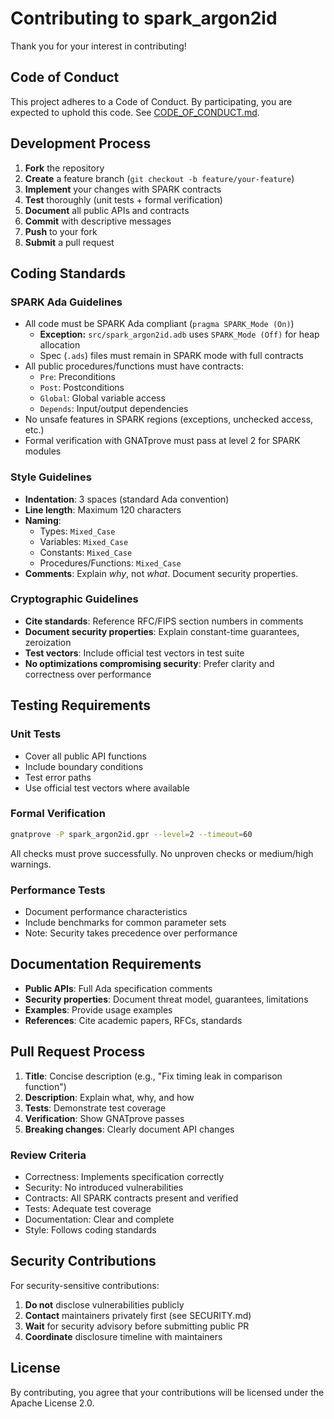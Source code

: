 # Contributing to spark_argon2id

Thank you for your interest in contributing!

## Code of Conduct

This project adheres to a Code of Conduct. By participating, you are expected to uphold this code. See [CODE_OF_CONDUCT.md](CODE_OF_CONDUCT.md).

## Development Process

1. **Fork** the repository
2. **Create** a feature branch (`git checkout -b feature/your-feature`)
3. **Implement** your changes with SPARK contracts
4. **Test** thoroughly (unit tests + formal verification)
5. **Document** all public APIs and contracts
6. **Commit** with descriptive messages
7. **Push** to your fork
8. **Submit** a pull request

## Coding Standards

### SPARK Ada Guidelines

- All code must be SPARK Ada compliant (`pragma SPARK_Mode (On)`)
  - **Exception:** `src/spark_argon2id.adb` uses `SPARK_Mode (Off)` for heap allocation
  - Spec (`.ads`) files must remain in SPARK mode with full contracts
- All public procedures/functions must have contracts:
  - `Pre`: Preconditions
  - `Post`: Postconditions
  - `Global`: Global variable access
  - `Depends`: Input/output dependencies
- No unsafe features in SPARK regions (exceptions, unchecked access, etc.)
- Formal verification with GNATprove must pass at level 2 for SPARK modules

### Style Guidelines

- **Indentation**: 3 spaces (standard Ada convention)
- **Line length**: Maximum 120 characters
- **Naming**:
  - Types: `Mixed_Case`
  - Variables: `Mixed_Case`
  - Constants: `Mixed_Case`
  - Procedures/Functions: `Mixed_Case`
- **Comments**: Explain *why*, not *what*. Document security properties.

### Cryptographic Guidelines

- **Cite standards**: Reference RFC/FIPS section numbers in comments
- **Document security properties**: Explain constant-time guarantees, zeroization
- **Test vectors**: Include official test vectors in test suite
- **No optimizations compromising security**: Prefer clarity and correctness over performance

## Testing Requirements

### Unit Tests

- Cover all public API functions
- Include boundary conditions
- Test error paths
- Use official test vectors where available

### Formal Verification

```bash
gnatprove -P spark_argon2id.gpr --level=2 --timeout=60
```

All checks must prove successfully. No unproven checks or medium/high warnings.

### Performance Tests

- Document performance characteristics
- Include benchmarks for common parameter sets
- Note: Security takes precedence over performance

## Documentation Requirements

- **Public APIs**: Full Ada specification comments
- **Security properties**: Document threat model, guarantees, limitations
- **Examples**: Provide usage examples
- **References**: Cite academic papers, RFCs, standards

## Pull Request Process

1. **Title**: Concise description (e.g., "Fix timing leak in comparison function")
2. **Description**: Explain what, why, and how
3. **Tests**: Demonstrate test coverage
4. **Verification**: Show GNATprove passes
5. **Breaking changes**: Clearly document API changes

### Review Criteria

- Correctness: Implements specification correctly
- Security: No introduced vulnerabilities
- Contracts: All SPARK contracts present and verified
- Tests: Adequate test coverage
- Documentation: Clear and complete
- Style: Follows coding standards

## Security Contributions

For security-sensitive contributions:

1. **Do not** disclose vulnerabilities publicly
2. **Contact** maintainers privately first (see SECURITY.md)
3. **Wait** for security advisory before submitting public PR
4. **Coordinate** disclosure timeline with maintainers

## License

By contributing, you agree that your contributions will be licensed under the Apache License 2.0.
